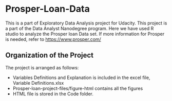 # Prosper-Loan-Data
This is  a part of Exploratory Data Analysis project for Udacity. This project is  a part of the Data Analyst Nanodegree program. Here we have used R studio to analyze the Prosper loan Data set. If more information for Prosper is needed, refer to https://www.prosper.com/


## Organization of the Project
The project is arranged as follows:
 
 * Variables Definitions and Explanation is included in the excel file, Variable Definitions.xlsx
 * Prosper-loan-project-files/figure-html contains all the figures
 * HTML file is stored in the Code folder.
 
 
 
